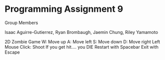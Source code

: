 # Programming Assignment 9
Group Members

Isaac Aguirre-Gutierrez, Ryan Brombaugh, Jaemin Chung, Riley Yamamoto

2D Zombie Game
W: Move up
A: Move left
S: Move down
D: Move right
Left Mouse Click: Shoot
If you get hit.... you DIE
Restart with Spacebar
Exit with Escape
